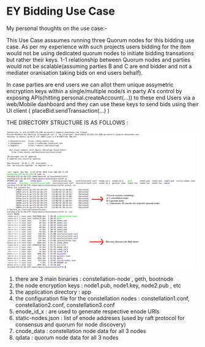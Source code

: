 # EY Bidding Use Case
My personal thoughts on the use case:-

This Use Case asssumes running three Quorum nodes for this bidding use case. As per my experience with such projects users bidding for the item would not be using dedicated quorum nodes to initiate bidding transations but rather their keys. 1-1 relationship between Quorum nodes and parties would not be scalable(assuming parties B and C are end bidder and not a mediater oranisation taking bids on end users behalf). 

In case parties are end users we can allot them unique assymetric encryption keys within a single/multiple node/s in party A's control by exposing APIs(hitting personal.createAccount(...)) to these end Users via a web/Mobile dashboard and they can use these keys to send bids using their UI client ( placeBid.sendTransaction(...) )

THE DIRECTORY STRUCTURE IS AS FOLLOWS :

![screenshot from my aws server](https://github.com/guptaritam/btc-qt/blob/master/ss.png)

1. there are 3 main binaries : constellation-node , geth, bootnode
2. the node encryption keys : node1.pub, node1.key, node2.pub , etc
3. the application directory : app
4. the configuration file for the constellation nodes : constellation1.conf, constellation2.conf, constellation3.conf
5. enode_id_x : are used to generate respective enode URIs
6. static-nodes.json : list of enode addreses (used by raft protocol for consensus and quorum for node discovery) 
7. cnode_data : constellation node data for all 3 nodes 
8. qdata : quorum node data for all 3 nodes
